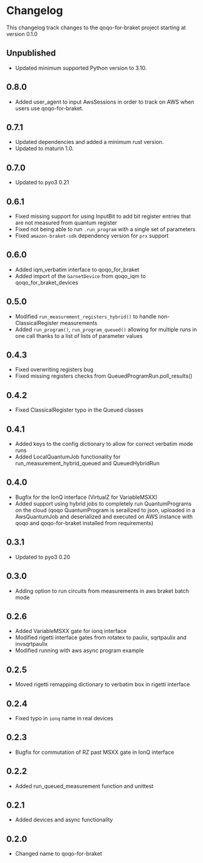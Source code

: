 # Changelog

This changelog track changes to the qoqo-for-braket project starting at version 0.1.0

## Unpublished

* Updated minimum supported Python version to 3.10.

## 0.8.0

* Added user_agent to input AwsSessions in order to track on AWS when users use qoqo-for-braket.

## 0.7.1

* Updated dependencies and added a minimum rust version.
* Updated to maturin 1.0.

## 0.7.0

* Updated to pyo3 0.21

## 0.6.1

* Fixed missing support for using InputBit to add bit register entries that are not measured from quantum register
* Fixed not being able to run `.run_program` with a single set of parameters
* Fixed `amazon-braket-sdk` dependency version for `prx` support

## 0.6.0

* Added iqm_verbatim interface to qoqo_for_braket
* Added import of the `GarnetDevice` from qoqo_iqm to qoqo_for_braket_devices

## 0.5.0

* Modified `run_measurement_registers_hybrid()` to handle non-ClassicalRegister measurements
* Added `run_program()`, `run_program_queued()` allowing for multiple runs in one call thanks to a list of lists of parameter values

## 0.4.3

* Fixed overwriting registers bug
* Fixed missing registers checks from QueuedProgramRun.poll_results()

## 0.4.2

* Fixed ClassicalRegister typo in the Queued classes

## 0.4.1

* Added keys to the config dictionary to allow for correct verbatim mode runs
* Added LocalQuantumJob functionality for run_measurement_hybrid_queued and QueuedHybridRun

## 0.4.0

* Bugfix for the IonQ interface (VirtualZ for VariableMSXX)
* Added support using hybrid jobs to completely run QuantumPrograms on the cloud (qoqo QuantumProgram is serailized to json, uploaded in a AwsQuantumJob and deserialized and executed on AWS instance with qoqo and qoqo-for-braket installed from requirements)

## 0.3.1

* Updated to pyo3 0.20

## 0.3.0

* Adding option to run circuits from measurements in aws braket batch mode

## 0.2.6

* Added VariableMSXX gate for ionq interface
* Modified rigetti interface gates from rotatex to paulix, sqrtpaulix and invsqrtpaulix
* Modified running with aws async program example

## 0.2.5

* Moved rigetti remapping dictionary to verbatim box in rigetti interface

## 0.2.4

* Fixed typo in `ionq` name in real devices

## 0.2.3

* Bugfix for commutation of RZ past MSXX gate in IonQ interface

## 0.2.2

* Added run_queued_measurement function and unittest

## 0.2.1

* Added devices and async functionality

## 0.2.0

* Changed name to qoqo-for-braket
